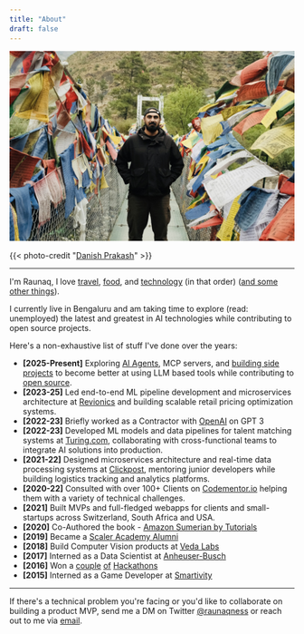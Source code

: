 ```yaml
---
title: "About"
draft: false
---
```

<picture>
  <source srcset="/images/bhutan.webp" type="image/webp">
  <img src="/images/bhutan.jpg" alt="Bhutan landscape" loading="eager" decoding="sync">
</picture>

{{< photo-credit "[Danish Prakash](https://danishpraka.sh/)" >}}

---
I'm Raunaq, I love [travel](/travel), [food](/food), and [technology](/proof-of-work) (in that order) ([and some other things](/random)).

I currently live in Bengaluru and am taking time to explore (read: unemployed) the latest and greatest in AI technologies while contributing to open source projects.

Here's a non-exhaustive list of stuff I've done over the years:

- **[2025-Present]** Exploring [AI Agents](/proof-of-work), MCP servers, and [building side projects](/proof-of-work) to become better at using LLM based tools while contributing to [open source](/proof-of-work).
- **[2023-25]** Led end-to-end ML pipeline development and microservices architecture at [Revionics](https://revionics.com/) and building scalable retail pricing optimization systems.
- **[2022-23]** Briefly worked as a Contractor with [OpenAI](https://openai.com/) on GPT 3
- **[2022-23]** Developed ML models and data pipelines for talent matching systems at [Turing.com](https://www.turing.com/), collaborating with cross-functional teams to integrate AI solutions into production.
- **[2021-22]** Designed microservices architecture and real-time data processing systems at [Clickpost](https://www.clickpost.ai/), mentoring junior developers while building logistics tracking and analytics platforms.
- **[2020-22]** Consulted with over 100+ Clients on [Codementor.io](https://www.codementor.io/@raunaqsoni) helping them with a variety of technical challenges.
- **[2021]** Built MVPs and full-fledged webapps for clients and small-startups across Switzerland, South Africa and USA.
- **[2020]** Co-Authored the book - [Amazon Sumerian by Tutorials](https://www.kodeco.com/10222977-introducing-amazon-sumerian-by-tutorials)
- **[2019]** Became a [Scaler Academy Alumni](https://www.scaler.com/blog/scaler-academy-review-gur-raunaq-singh/)
- **[2018]** Build Computer Vision products at [Veda Labs](https://yourstory.com/2019/08/funding-retail-ai-startup-vedalabs-satin-neo-dimensions)
- **[2017]** Interned as a Data Scientist at [Anheuser-Busch](https://medium.com/@switchidea/intern-insights-with-gur-raunaq-singh-gtbit-student-6c9d4b83e2da)
- **[2016]** Won a [couple](https://medium.com/@gurraunaqsingh/the-story-of-how-we-made-1000-in-48-hours-2000f044365) [of](https://whataftercollege.com/interviews/my-story/win-hackathons/) [Hackathons](https://www.angelhack.com/blog/team-arsenic-take-1st-place-at-angelhack-delhi)
- **[2015]** Interned as a Game Developer at [Smartivity](https://www.smartivity.in/)

---

If there's a technical problem you're facing or you'd like to collaborate on building a product MVP, send me a DM on Twitter [@raunaqness](https://twitter.com/raunaqness) or reach out to me via [email](mailto:raunaqness@gmail.com).
